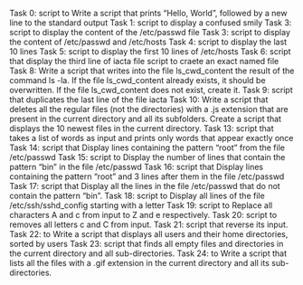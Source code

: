 Task 0: script to Write a script that prints “Hello, World”, followed by a new line to the standard output
Task 1: script to display a confused smily
Task 3: script to display the content of the /etc/passwd file
Task 3: script to display the content of /etc/passwd and /etc/hosts
Task 4: script to display the last 10 lines
Task 5: script to display the first 10 lines of /etc/hosts
Task 6: script that display the third line of iacta file
script to craete an exact named file
Task 8: Write a script that writes into the file ls_cwd_content the result of the command ls -la. If the file ls_cwd_content already exists, it should be overwritten. If the file ls_cwd_content does not exist, create it.
Task 9: script that duplicates the last line of the file iacta
Task 10: Write a script that deletes all the regular files (not the directories) with a .js extension that are present in the current directory and all its subfolders.
Create a script that displays the 10 newest files in the current directory.
Task 13: script that  takes a list of words as input and prints only words that appear exactly once
Task 14: script that Display lines containing the pattern “root” from the file /etc/passwd
Task 15: script to Display the number of lines that contain the pattern “bin” in the file /etc/passwd
Task 16: script that Display lines containing the pattern “root” and 3 lines after them in the file /etc/passwd
Task 17: script that Display all the lines in the file /etc/passwd that do not contain the pattern “bin”.
Task 18: script to Display all lines of the file /etc/ssh/sshd_config starting with a letter
Task 19: script to Replace all characters A and c from input to Z and e respectively.
Task 20: script to removes all letters c and C from input.
Task 21: script that reverse its input.
Task 22: to Write a script that displays all users and their home directories, sorted by users
Task 23: script that finds all empty files and directories in the current directory and all sub-directories.
Task 24: to Write a script that lists all the files with a .gif extension in the current directory and all its sub-directories.
